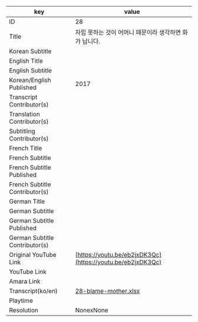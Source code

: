 |  key  |  value  |
|-------|---------|
| ID            | 28 |
| Title         | 자립 못하는 것이 어머니 때문이라 생각하면 화가 납니다. |
| Korean Subtitle |  |
| English Title |  |
| English Subtitle |  |
| Korean/English Published     | 2017 |
| Transcript Contributor(s)   |  |
| Translation Contributor(s)   |  |
| Subtitling Contributor(s)   |  |
| French Title |  |
| French Subtitle |  |
| French Subtitle Published |  |
| French Subtitle Contributor(s) |  |
| German Title |  |
| German Subtitle |  |
| German Subtitle Published |  |
| German Subtitle Contributor(s) |  |
| Original YouTube Link  | [https://youtu.be/eb2jxDK3Qc](https://youtu.be/eb2jxDK3Qc) |
| YouTube Link  |  |
| Amara Link    |  |
| Transcript(ko/en) | [28-blame-mother.xlsx](https://github.com/jungtosociety/dharma-qna/raw/master/sub/28/28-blame-mother.xlsx) |
| Playtime |  |
| Resolution | NonexNone|
